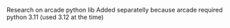 Research on arcade python lib
Added separatelly because arcade required python 3.11 (used 3.12 at the time)
